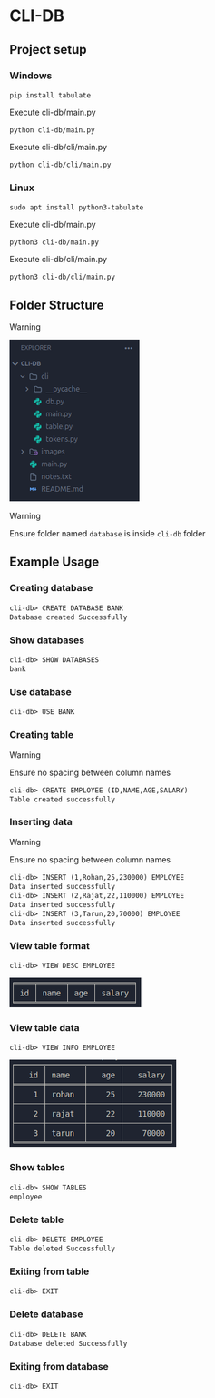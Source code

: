 # CLI-DB

## Project setup
### Windows
```
pip install tabulate
```
Execute cli-db/main.py
```
python cli-db/main.py
```
Execute cli-db/cli/main.py
```
python cli-db/cli/main.py
```

### Linux
```
sudo apt install python3-tabulate
```
Execute cli-db/main.py
```
python3 cli-db/main.py
```
Execute cli-db/cli/main.py
```
python3 cli-db/cli/main.py
```

## Folder Structure
> [!WARNING]
> ![Folder Structure](./images/folderStructure.png)

> [!WARNING]
> Ensure folder named `database` is inside `cli-db` folder

## Example Usage
### Creating database
```
cli-db> CREATE DATABASE BANK
Database created Successfully
```

### Show databases
```
cli-db> SHOW DATABASES
bank
```

### Use database
```
cli-db> USE BANK
```

### Creating table
> [!WARNING]
> Ensure no spacing between column names
```
cli-db> CREATE EMPLOYEE (ID,NAME,AGE,SALARY)
Table created successfully
```


### Inserting data
> [!WARNING]
> Ensure no spacing between column names
```
cli-db> INSERT (1,Rohan,25,230000) EMPLOYEE
Data inserted successfully
cli-db> INSERT (2,Rajat,22,110000) EMPLOYEE
Data inserted successfully
cli-db> INSERT (3,Tarun,20,70000) EMPLOYEE
Data inserted successfully
```

### View table format
```
cli-db> VIEW DESC EMPLOYEE
```
![Table Description](./images/tableDesc.png)

### View table data
```
cli-db> VIEW INFO EMPLOYEE
```
![Table Information](./images/tableInfo.png)

### Show tables
```
cli-db> SHOW TABLES
employee
```

### Delete table
```
cli-db> DELETE EMPLOYEE
Table deleted Successfully
```

### Exiting from table
```
cli-db> EXIT
```

### Delete database
```
cli-db> DELETE BANK
Database deleted Successfully
```

### Exiting from database
```
cli-db> EXIT
```